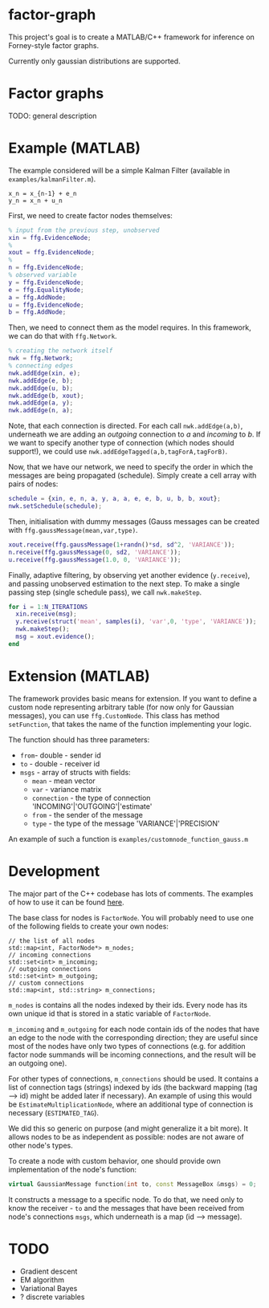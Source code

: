 # factor-graph 
This project's goal is to create a MATLAB/C++ framework for inference on Forney-style factor graphs.

Currently only gaussian distributions are supported.


# Factor graphs

TODO: general description

# Example (MATLAB)

The example considered will be a simple Kalman Filter (available in `examples/kalmanFilter.m`).

```
x_n = x_{n-1} + e_n
y_n = x_n + u_n
```

First, we need to create factor nodes themselves:

```Matlab
% input from the previous step, unobserved
xin = ffg.EvidenceNode;
%
xout = ffg.EvidenceNode;
% 
n = ffg.EvidenceNode;
% observed variable
y = ffg.EvidenceNode;
e = ffg.EqualityNode;
a = ffg.AddNode;
u = ffg.EvidenceNode;
b = ffg.AddNode;
```

Then, we need to connect them as the model requires. In this framework, we can do that with `ffg.Network`.

```Matlab
% creating the network itself
nwk = ffg.Network;
% connecting edges
nwk.addEdge(xin, e);
nwk.addEdge(e, b);
nwk.addEdge(u, b);
nwk.addEdge(b, xout);
nwk.addEdge(a, y);
nwk.addEdge(n, a);
```

Note, that each connection is directed. For each call `nwk.addEdge(a,b)`, underneath we 
are adding an _outgoing_ connection to _a_ and _incoming_ to _b_. If we want to specify
another type of connection (which nodes should support!), we could use `nwk.addEdgeTagged(a,b,tagForA,tagForB)`.

Now, that we have our network, we need to specify the order in which the messages are being
propagated (schedule). Simply create a cell array with pairs of nodes:

```Matlab
schedule = {xin, e, n, a, y, a, a, e, e, b, u, b, b, xout};
nwk.setSchedule(schedule);
```

Then, initialisation with dummy messages (Gauss messages can be created with `ffg.gaussMessage(mean,var,type)`.

```Matlab
xout.receive(ffg.gaussMessage(1+randn()*sd, sd^2, 'VARIANCE'));
n.receive(ffg.gaussMessage(0, sd2, 'VARIANCE'));
u.receive(ffg.gaussMessage(1.0, 0, 'VARIANCE'));
```

Finally, adaptive filtering, by observing yet another evidence (`y.receive`),
and passing unobserved estimation to the next step. To make a single passing step (single schedule pass),
we call `nwk.makeStep`.

```Matlab
for i = 1:N_ITERATIONS
  xin.receive(msg);
  y.receive(struct('mean', samples(i), 'var',0, 'type', 'VARIANCE'));
  nwk.makeStep();         
  msg = xout.evidence();
end
```


# Extension (MATLAB)
The framework provides basic means for extension. If you want to define a custom node
representing arbitrary table (for now only for Gaussian messages), you can use `ffg.CustomNode`.
This class has method `setFunction`, that takes the name of the function implementing 
your logic.

The function should has three parameters: 
* `from`- double - sender id
* `to` - double - receiver id
* `msgs` - array of structs with fields:
    - `mean` - mean vector
	- `var` - variance matrix
	- `connection` - the type of connection 'INCOMING'|'OUTGOING'|'estimate'
	- `from` - the sender of the message
	- `type` - the type of the message 'VARIANCE'|'PRECISION'


An example of such a function is `examples/customnode_function_gauss.m`

# Development
The major part of the C++ codebase has lots of comments. The examples of how to use it can be
found [here](https://github.com/psycharo/factor-graph/tree/master/cpp-factor-graph/tests).

The base class for nodes is `FactorNode`. You will probably need to use one of the following 
fields to create your own nodes:
```
// the list of all nodes
std::map<int, FactorNode*> m_nodes;
// incoming connections
std::set<int> m_incoming;
// outgoing connections
std::set<int> m_outgoing;
// custom connections
std::map<int, std::string> m_connections;
```

`m_nodes` is contains all the nodes indexed by their ids. Every node has its own unique id that is stored 
in a static variable of `FactorNode`.

`m_incoming` and `m_outgoing` for each node contain ids of the nodes that
have an edge to the node with the corresponding direction; they are useful since most of the nodes
have only two types of connections (e.g. for addition factor node summands will be incoming 
connections, and the result will be an outgoing one). 

For other types of connections, `m_connections` should be used. It contains a list of connection tags (strings) indexed
by ids (the backward mapping (tag --> id) might be added later if necessary). An example of using
this would be `EstimateMultiplicationNode`, where an additional type of connection is necessary (`ESTIMATED_TAG`).

We did this so generic on purpose (and might generalize it a bit more). It allows nodes to be as independent as possible: nodes
are not aware of other node's types.

To create a node with custom behavior, one should provide own implementation of the node's function:
```c++
virtual GaussianMessage function(int to, const MessageBox &msgs) = 0;
```

It constructs a message to a specific node. To do that, we need only to know the receiver - `to` and 
the messages that have been received from node's connections `msgs`, which underneath is a map (id --> message). 




# TODO
* Gradient descent
* EM algorithm
* Variational Bayes
* ? discrete variables
